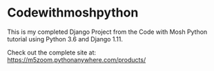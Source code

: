 # Codewithmoshpython

This is my completed Django Project from the Code with Mosh Python tutorial using Python 3.6 and Django 1.11.

Check out the complete site at: https://m5zoom.pythonanywhere.com/products/
